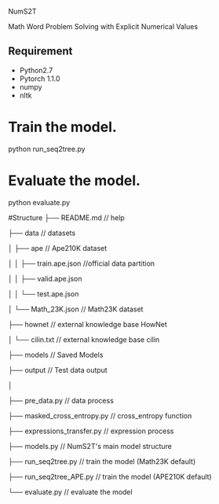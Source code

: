NumS2T

Math Word Problem Solving with Explicit Numerical Values

## Requirement

- Python2.7
- Pytorch 1.1.0
- numpy
- nltk

# Train the model.
python run_seq2tree.py

# Evaluate the model.
python evaluate.py

#Structure
├── README.md                   // help

├── data                        // datasets

│   ├── ape						// Ape210K dataset	

│   │   ├── train.ape.json 		//official data partition

│   │   ├── valid.ape.json

│   │   └── test.ape.json 

│   └── Math_23K.json           // Math23K dataset	

├── hownet						// external knowledge base HowNet

│   └── cilin.txt           	// external knowledge base cilin

├── models                      // Saved Models

├── output                      // Test data output

│ 

├── pre_data.py 				// data process

├── masked_cross_entropy.py		// cross_entropy function

├── expressions_transfer.py		// expression process

├── models.py					// NumS2T's main model structure

├── run_seq2tree.py				// train the model (Math23K default) 

├── run_seq2tree_APE.py			// train the model (APE210K default) 

└── evaluate.py 				// evaluate the model